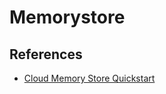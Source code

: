 # Memorystore

## References

* [Cloud Memory Store Quickstart](https://cloud.google.com/memorystore/docs/redis/quickstart-gcloud)
